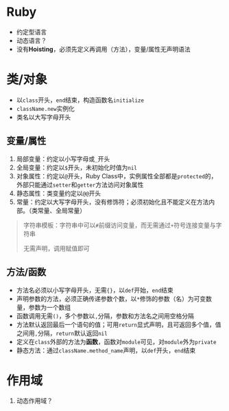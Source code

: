 # Ruby

- 约定型语言
- 动态语言？
- 没有**Hoisting**，必须先定义再调用（方法），变量/属性无声明语法

# 类/对象

- 以`class`开头，`end`结束，构造函数名`initialize`
- `className.new`实例化
- 类名以大写字母开头

## 变量/属性

1. 局部变量：约定以小写字母或`_`开头
2. 全局变量：约定以`$`开头，未初始化时值为`nil`
3. 对象属性：约定以`@`开头，Ruby Class中，实例属性全部都是`protected`的，外部只能通过`setter`和`getter`方法访问对象属性
4. 静态属性：类变量约定以`@@`开头
5. 常量：约定以大写字母开头，没有修饰符；必须初始化且不能定义在方法内部。（类常量、全局常量）

> 字符串模板：字符串中可以`#`前缀访问变量，而无需通过`+`符号连接变量与字符串  
>
> 无需声明，调用赋值即可

## 方法/函数

- 方法名必须以小写字母开头，无需`{}`，以`def`开始，`end`结束
- 声明参数的方法，必须正确传递参数个数，以`*`修饰的参数（名）为可变数量，参数为一个数组
- 函数调用无需`()`，多个参数以`,`分隔，参数和方法名之间用空格分隔
- 方法默认返回最后一个语句的值；可用`return`显式声明，且可返回多个值，值之间用`,`分隔，`return`默认返回`nil`
- 定义在`class`外部的方法为**函数**，函数对`module`可见，对`module`外为`private`
- 静态方法：通过`className.method_name`声明，以`def`开头，`end`结束

# 作用域

1. 动态作用域？